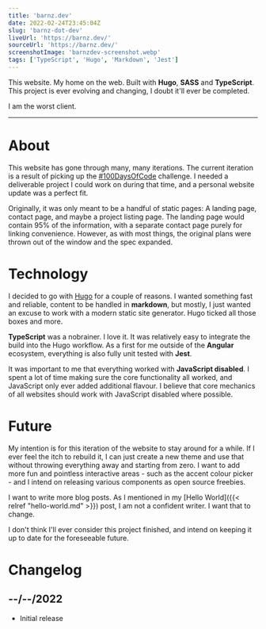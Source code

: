 ```yaml
---
title: 'barnz.dev'
date: 2022-02-24T23:45:04Z
slug: 'barnz-dot-dev'
liveUrl: 'https://barnz.dev/'
sourceUrl: 'https://barnz.dev/'
screenshotImage: 'barnzdev-screenshot.webp'
tags: ['TypeScript', 'Hugo', 'Markdown', 'Jest']
---
```


This website. My home on the web. Built with **Hugo**, **SASS** and **TypeScript**. This project is ever evolving and changing, I doubt it'll ever be completed.

I am the worst client.

<!--more-->

---

# About

This website has gone through many, many iterations. The current iteration is a result of picking up the [#100DaysOfCode](https://twitter.com/hashtag/100DaysOfCode) challenge. I needed a deliverable project I could work on during that time, and a personal website update was a perfect fit. 

Originally, it was only meant to be a handful of static pages: A landing page, contact page, and maybe a project listing page. The landing page would contain 95% of the information, with a separate contact page purely for linking convenience. However, as with most things, the original plans were thrown out of the window and the spec expanded.

# Technology

I decided to go with [Hugo](https://gohugo.io/) for a couple of reasons. I wanted something fast and reliable, content to be handled in **markdown**, but mostly, I just wanted an excuse to work with a modern static site generator. Hugo ticked all those boxes and more.

**TypeScript** was a nobrainer. I love it. It was relatively easy to integrate the build into the Hugo workflow. As a first for me outside of the **Angular** ecosystem, everything is also fully unit tested with **Jest**.

It was important to me that everything worked with **JavaScript disabled**. I spent a lot of time making sure the core functionality all worked, and JavaScript only ever added additional flavour. I believe that core mechanics of all websites should work with JavaScript disabled where possible.

# Future

My intention is for this iteration of the website to stay around for a while. If I ever feel the itch to rebuild it, I can just create a new theme and use that without throwing everything away and starting from zero. I want to add more fun and pointless interactive areas - such as the accent colour picker - and I intend on releasing various components as open source freebies.

I want to write more blog posts. As I mentioned in my [Hello World]({{< relref "hello-world.md" >}}) post, I am not a confident writer. I want that to change.

I don't think I'll ever consider this project finished, and intend on keeping it up to date for the foreseeable future.

# Changelog

## --/--/2022
  - Initial release
